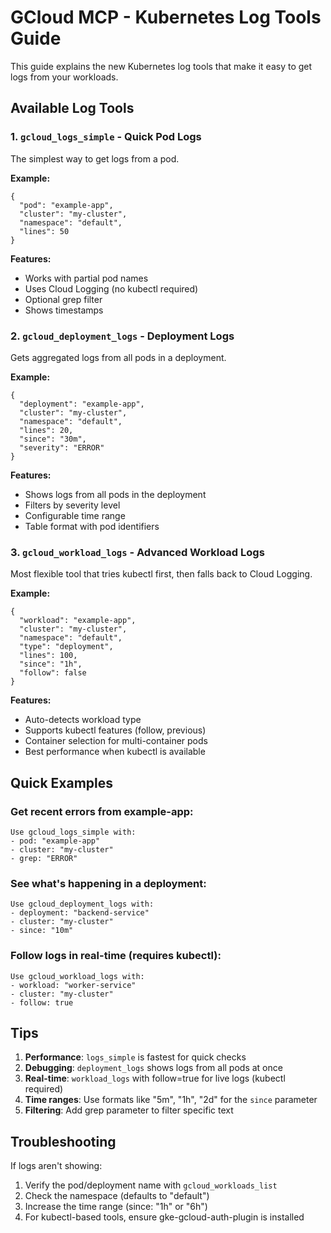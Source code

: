 # GCloud MCP - Kubernetes Log Tools Guide

This guide explains the new Kubernetes log tools that make it easy to get logs from your workloads.

## Available Log Tools

### 1. `gcloud_logs_simple` - Quick Pod Logs
The simplest way to get logs from a pod.

**Example:**
```
{
  "pod": "example-app",
  "cluster": "my-cluster",
  "namespace": "default",
  "lines": 50
}
```

**Features:**
- Works with partial pod names
- Uses Cloud Logging (no kubectl required)
- Optional grep filter
- Shows timestamps

### 2. `gcloud_deployment_logs` - Deployment Logs
Gets aggregated logs from all pods in a deployment.

**Example:**
```
{
  "deployment": "example-app",
  "cluster": "my-cluster", 
  "namespace": "default",
  "lines": 20,
  "since": "30m",
  "severity": "ERROR"
}
```

**Features:**
- Shows logs from all pods in the deployment
- Filters by severity level
- Configurable time range
- Table format with pod identifiers

### 3. `gcloud_workload_logs` - Advanced Workload Logs
Most flexible tool that tries kubectl first, then falls back to Cloud Logging.

**Example:**
```
{
  "workload": "example-app",
  "cluster": "my-cluster",
  "namespace": "default",
  "type": "deployment",
  "lines": 100,
  "since": "1h",
  "follow": false
}
```

**Features:**
- Auto-detects workload type
- Supports kubectl features (follow, previous)
- Container selection for multi-container pods
- Best performance when kubectl is available

## Quick Examples

### Get recent errors from example-app:
```
Use gcloud_logs_simple with:
- pod: "example-app"
- cluster: "my-cluster"  
- grep: "ERROR"
```

### See what's happening in a deployment:
```
Use gcloud_deployment_logs with:
- deployment: "backend-service"
- cluster: "my-cluster"
- since: "10m"
```

### Follow logs in real-time (requires kubectl):
```
Use gcloud_workload_logs with:
- workload: "worker-service"
- cluster: "my-cluster"
- follow: true
```

## Tips

1. **Performance**: `logs_simple` is fastest for quick checks
2. **Debugging**: `deployment_logs` shows logs from all pods at once
3. **Real-time**: `workload_logs` with follow=true for live logs (kubectl required)
4. **Time ranges**: Use formats like "5m", "1h", "2d" for the `since` parameter
5. **Filtering**: Add grep parameter to filter specific text

## Troubleshooting

If logs aren't showing:
1. Verify the pod/deployment name with `gcloud_workloads_list`
2. Check the namespace (defaults to "default")
3. Increase the time range (since: "1h" or "6h")
4. For kubectl-based tools, ensure gke-gcloud-auth-plugin is installed